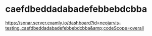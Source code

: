 # caefdbeddadabadefebbebdcbba
https://sonar.server.examly.io/dashboard?id=neojarvis-testing_caefdbeddadabadefebbebdcbba&amp;codeScope=overall

